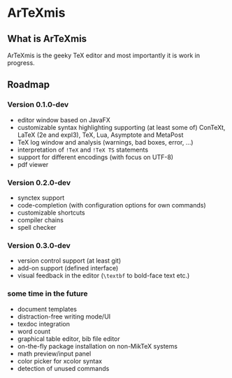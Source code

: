 # ArTeXmis
## What is ArTeXmis

ArTeXmis is the geeky TeX editor and most importantly it is work in 
progress.

## Roadmap
### Version 0.1.0-dev

* editor window based on JavaFX
* customizable syntax highlighting supporting (at least some of) 
ConTeXt, LaTeX (2e and expl3), TeX, Lua, Asymptote and MetaPost
* TeX log window and analysis (warnings, bad boxes, error, …)
* interpretation of `!TeX` and `!TeX TS` statements
* support for different encodings (with focus on UTF-8)
* pdf viewer

### Version 0.2.0-dev

* synctex support
* code-completion (with configuration options for own commands)
* customizable shortcuts
* compiler chains
* spell checker

### Version 0.3.0-dev

* version control support (at least git)
* add-on support (defined interface)
* visual feedback in the editor (`\textbf` to bold-face text etc.)

### some time in the future

* document templates
* distraction-free writing mode/UI
* texdoc integration
* word count
* graphical table editor, bib file editor
* on-the-fly package installation on non-MikTeX systems
* math preview/input panel
* color picker for xcolor syntax
* detection of unused commands
